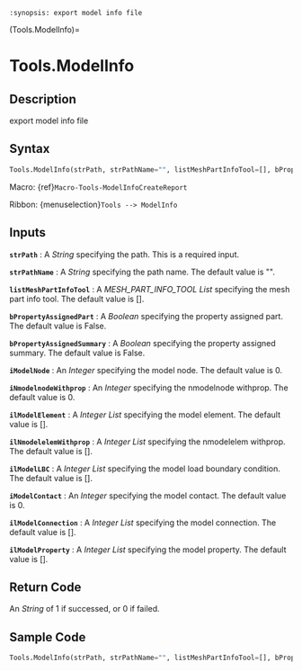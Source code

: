 ```{module} Tools.ModelInfo()
:synopsis: export model info file
```

(Tools.ModelInfo)=

# Tools.ModelInfo

## Description

export model info file

## Syntax

```python
Tools.ModelInfo(strPath, strPathName="", listMeshPartInfoTool=[], bPropertyAssignedPart=False, bPropertyAssignedSummary=False, iModelNode=0, iNmodelnodeWithprop=0, ilModelElement=[], ilNmodelelemWithprop=[], ilModelLBC=[], iModelContact=0, ilModelConnection=[], ilModelProperty=[])
```

Macro: {ref}`Macro-Tools-ModelInfoCreateReport`

Ribbon: {menuselection}`Tools --> ModelInfo`

## Inputs

**`strPath`**
: A _String_ specifying the path. This is a required input.

**`strPathName`**
: A _String_ specifying the path name. The default value is "".

**`listMeshPartInfoTool`**
: A _MESH_PART_INFO_TOOL List_ specifying the mesh part info tool. The default value is [].

**`bPropertyAssignedPart`**
: A _Boolean_ specifying the property assigned part. The default value is False.

**`bPropertyAssignedSummary`**
: A _Boolean_ specifying the property assigned summary. The default value is False.

**`iModelNode`**
: An _Integer_ specifying the model node. The default value is 0.

**`iNmodelnodeWithprop`**
: An _Integer_ specifying the nmodelnode withprop. The default value is 0.

**`ilModelElement`**
: A _Integer List_ specifying the model element. The default value is [].

**`ilNmodelelemWithprop`**
: A _Integer List_ specifying the nmodelelem withprop. The default value is [].

**`ilModelLBC`**
: A _Integer List_ specifying the model load boundary condition. The default value is [].

**`iModelContact`**
: An _Integer_ specifying the model contact. The default value is 0.

**`ilModelConnection`**
: A _Integer List_ specifying the model connection. The default value is [].

**`ilModelProperty`**
: A _Integer List_ specifying the model property. The default value is [].

## Return Code

An _String_ of 1 if successed, or 0 if failed.

## Sample Code

```python
Tools.ModelInfo(strPath, strPathName="", listMeshPartInfoTool=[], bPropertyAssignedPart=False, bPropertyAssignedSummary=False, iModelNode=0, iNmodelnodeWithprop=0, ilModelElement=[], ilNmodelelemWithprop=[], ilModelLBC=[], iModelContact=0, ilModelConnection=[], ilModelProperty=[])
```
